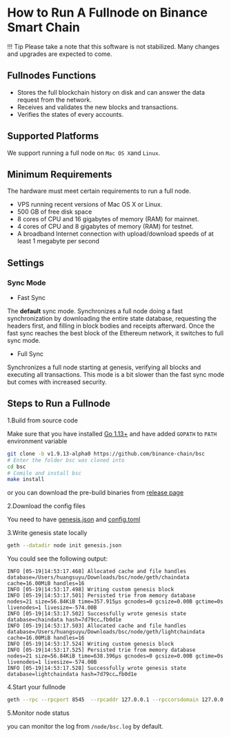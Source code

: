 # How to Run A Fullnode on Binance Smart Chain

!!! Tip
       Please take a note that this software is not stabilized. Many changes and upgrades are expected to come.

## Fullnodes Functions

* Stores the full blockchain history on disk and can answer the data request from the network.
* Receives and validates the new blocks and transactions.
* Verifies the states of every accounts.

## Supported Platforms

We support running a full node on `Mac OS X`and `Linux`.

## Minimum Requirements

The hardware must meet certain requirements to run a full node.

- VPS running recent versions of Mac OS X or Linux.
- 500 GB of free disk space
- 8 cores of CPU and 16 gigabytes of memory (RAM) for mainnet.
- 4 cores of CPU and 8 gigabytes of memory (RAM) for testnet.
- A broadband Internet connection with upload/download speeds of at least 1 megabyte per second

## Settings

### Sync Mode

* Fast Sync

The **default** sync mode. Synchronizes a full node doing a fast synchronization by downloading the entire state database, requesting the headers first, and filling in block bodies and receipts afterward. Once the fast sync reaches the best block of the Ethereum network, it switches to full sync mode.

* Full Sync

Synchronizes a full node starting at genesis, verifying all blocks and executing all transactions. This mode is a bit slower than the fast sync mode but comes with increased security.


## Steps to Run a Fullnode

1.Build from source code

Make sure that you have installed [Go 1.13+](https://golang.org/doc/install) and have added `GOPATH` to `PATH` environment variable

```bash
git clone -b v1.9.13-alpha0 https://github.com/binance-chain/bsc
# Enter the folder bsc was cloned into
cd bsc
# Comile and install bsc
make install
```

or you can download the pre-build binaries from [release page](https://github.com/binance-chain/smart-chain-binary/tree/pre-release/bsc)

2.Download the config files

You need to have [genesis.json](https://github.com/binance-chain/smart-chain-binary/blob/pre-release/bsc/fullnode/config/genesis.json) and [config.toml](https://github.com/binance-chain/smart-chain-binary/blob/pre-release/bsc/fullnode/config/config.toml)


3.Write genesis state locally

```bash
geth --datadir node init genesis.json
```

You could see the following output:

```
INFO [05-19|14:53:17.468] Allocated cache and file handles         database=/Users/huangsuyu/Downloads/bsc/node/geth/chaindata cache=16.00MiB handles=16
INFO [05-19|14:53:17.498] Writing custom genesis block
INFO [05-19|14:53:17.501] Persisted trie from memory database      nodes=21 size=56.84KiB time=357.915µs gcnodes=0 gcsize=0.00B gctime=0s livenodes=1 livesize=-574.00B
INFO [05-19|14:53:17.502] Successfully wrote genesis state         database=chaindata hash=7d79cc…fb0d1e
INFO [05-19|14:53:17.503] Allocated cache and file handles         database=/Users/huangsuyu/Downloads/bsc/node/geth/lightchaindata cache=16.00MiB handles=16
INFO [05-19|14:53:17.524] Writing custom genesis block
INFO [05-19|14:53:17.525] Persisted trie from memory database      nodes=21 size=56.84KiB time=638.396µs gcnodes=0 gcsize=0.00B gctime=0s livenodes=1 livesize=-574.00B
INFO [05-19|14:53:17.528] Successfully wrote genesis state         database=lightchaindata hash=7d79cc…fb0d1e
```
4.Start your fullnode

```bash
geth --rpc --rpcport 8545  --rpcaddr 127.0.0.1 --rpccorsdomain 127.0.0.1 --config ./config.toml --datadir ./node -unlock {validator-address} --mine --allow-insecure-unlock  --rpcapi "eth,web3,miner,net,admin,personal,debug" --pprofaddr 0.0.0.0 --metrics --pprof
 ```

5.Monitor node status

you can monitor the log from `/node/bsc.log` by default.


